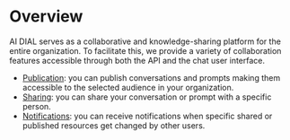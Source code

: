 # Overview

AI DIAL serves as a collaborative and knowledge-sharing platform for the entire organization. To facilitate this, we provide a variety of collaboration features accessible through both the API and the chat user interface.

* [Publication](enable-publications): you can publish conversations and prompts making them accessible to the selected audience in your organization.
* [Sharing](sharing): you can share your conversation or prompt with a specific person.
* [Notifications](notifications): you can receive notifications when specific shared or published resources get changed by other users.

